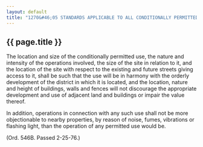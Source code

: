 ---
layout: default 
title: "1270&#46;05 STANDARDS APPLICABLE TO ALL CONDITIONALLY PERMITTED USES."---

{{ page.title }}
----------------

The location and size of the conditionally permitted use, the nature and
intensity of the operations involved, the size of the site in relation
to it, and the location of the site with respect to the existing and
future streets giving access to it, shall be such that the use will be
in harmony with the orderly development of the district in which it is
located, and the location, nature and height of buildings, walls and
fences will not discourage the appropriate development and use of
adjacent land and buildings or impair the value thereof.

In addition, operations in connection with any such use shall not be
more objectionable to nearby properties, by reason of noise, fumes,
vibrations or flashing light, than the operation of any permitted use
would be.

(Ord. 546B. Passed 2-25-76.)
